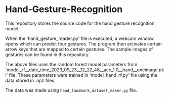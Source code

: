 # Hand-Gesture-Recognition

This repository stores the source code for the hand gesture recognition model.

When the 'hand_gesture_reader.py' file is executed, a webcam window opens which can predict four gestures. The program then activates certain arrow keys that are mapped to certain gestures.
The sample images of gestures can be found in this repository.

The above files uses the random forest model parameters from 'model_rf__date_time_2023_09_23__12_22_48__acc_1.0__hand__oneimage.pkl' file. These parameters were trained in 'model_hand_rf.py' file using the data stored in .npz files.

The data was made using `hand_landmark_dataset_maker.py` file.
